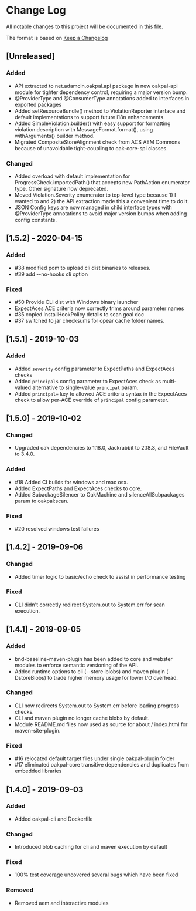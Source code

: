 # Change Log

All notable changes to this project will be documented in this file. 

The format is based on [Keep a Changelog](http://keepachangelog.com)

## [Unreleased]

### Added

- API extracted to net.adamcin.oakpal.api package in new oakpal-api module for tighter dependency control, requiring a major version bump.
- @ProviderType and @ConsumerType annotations added to interfaces in exported packages
- Added setResourceBundle() method to ViolationReporter interface and default implementations to support future i18n enhancements.
- Added SimpleViolation.builder() with easy support for formatting violation description with MessageFormat.format(), using withArguments() builder method.
- Migrated CompositeStoreAlignment check from ACS AEM Commons because of unavoidable tight-coupling to oak-core-spi classes.

### Changed

- Added overload with default implementation for ProgressCheck.importedPath() that accepts new PathAction enumerator type. Other signature now deprecated.
- Moved Violation.Severity enumerator to top-level type because 1) I wanted to and 2) the API extraction made this a convenient time to do it.
- JSON Config keys are now managed in child interface types with @ProviderType annotations to avoid major version bumps when adding config constants.

## [1.5.2] - 2020-04-15

### Added
- #38 modified pom to upload cli dist binaries to releases.
- #39 add --no-hooks cli option

### Fixed
- #50 Provide CLI dist with Windows binary launcher
- ExpectAces ACE criteria now correctly trims around parameter names
- #35 copied InstallHookPolicy details to scan goal doc
- #37 switched to jar checksums for opear cache folder names.

## [1.5.1] - 2019-10-03

### Added
- Added `severity` config parameter to ExpectPaths and ExpectAces checks
- Added `principals` config parameter to ExpectAces check as multi-valued alternative to single-value `principal` param.
- Added `principal=` key to allowed ACE criteria syntax in the ExpectAces check to allow per-ACE override of `principal` config parameter.

## [1.5.0] - 2019-10-02

### Changed 
- Upgraded oak dependencies to 1.18.0, Jackrabbit to 2.18.3, and FileVault to 3.4.0.

### Added
- #18 Added CI builds for windows and mac osx.
- Added ExpectPaths and ExpectAces checks to core.
- Added SubackageSilencer to OakMachine and silenceAllSubpackages param to oakpal:scan.

### Fixed
- #20 resolved windows test failures

## [1.4.2] - 2019-09-06

### Changed
- Added timer logic to basic/echo check to assist in performance testing

### Fixed
- CLI didn't correctly redirect System.out to System.err for scan execution. 

## [1.4.1] - 2019-09-05

### Added
- bnd-baseline-maven-plugin has been added to core and webster modules to enforce semantic versioning of the API.
- Added runtime options to cli (--store-blobs) and maven plugin (-DstoreBlobs) to trade higher memory usage for lower I/O overhead.

### Changed
- CLI now redirects System.out to System.err before loading progress checks.
- CLI and maven plugin no longer cache blobs by default.
- Module README.md files now used as source for about / index.html for maven-site-plugin.

### Fixed
- #16 relocated default target files under single oakpal-plugin folder
- #17 eliminated oakpal-core transitive dependencies and duplicates from embedded libraries

## [1.4.0] - 2019-09-03

### Added
- Added oakpal-cli and Dockerfile

### Changed
- Introduced blob caching for cli and maven execution by default

### Fixed
- 100% test coverage uncovered several bugs which have been fixed

### Removed
- Removed aem and interactive modules
